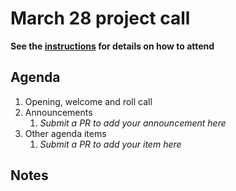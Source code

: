 # March 28 project call

**See the [instructions](../README.md) for details on how to attend**

## Agenda
1. Opening, welcome and roll call
1. Announcements
    1. _Submit a PR to add your announcement here_
1. Other agenda items
    1. _Submit a PR to add your item here_
## Notes
